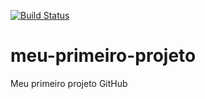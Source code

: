 [![Build Status](https://travis-ci.org/lauropaz/MeuPrimeiroProjeto.svg?branch=master)](https://travis-ci.org/lauropaz/MeuPrimeiroProjeto)

# meu-primeiro-projeto
Meu primeiro projeto GitHub